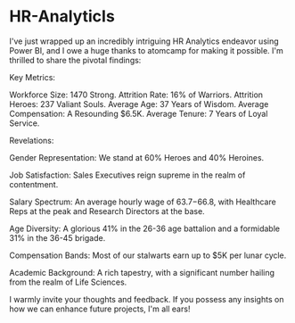 # HR-AnalyticIs
I've just wrapped up an incredibly intriguing HR Analytics endeavor using Power BI, and I owe a huge thanks to atomcamp for making it possible. I'm thrilled to share the pivotal findings:

Key Metrics:

Workforce Size: 1470 Strong.
Attrition Rate: 16% of Warriors.
Attrition Heroes: 237 Valiant Souls.
Average Age: 37 Years of Wisdom.
Average Compensation: A Resounding $6.5K.
Average Tenure: 7 Years of Loyal Service.

Revelations:

Gender Representation: We stand at 60% Heroes and 40% Heroines.

Job Satisfaction: Sales Executives reign supreme in the realm of contentment.

Salary Spectrum: An average hourly wage of $63.7-$66.8, with Healthcare Reps at the peak and Research Directors at the base.

Age Diversity: A glorious 41% in the 26-36 age battalion and a formidable 31% in the 36-45 brigade.

Compensation Bands: Most of our stalwarts earn up to $5K per lunar cycle.

Academic Background: A rich tapestry, with a significant number hailing from the realm of Life Sciences.

I warmly invite your thoughts and feedback. If you possess any insights on how we can enhance future projects, I'm all ears!
